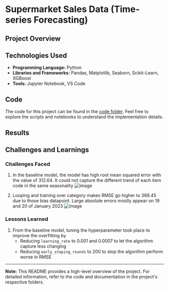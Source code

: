 # Supermarket Sales Data (Time-series Forecasting)

## Project Overview



## Technologies Used

- **Programming Language:** Python
- **Libraries and Frameworks:** Pandas, Matplotlib, Seaborn, Scikit-Learn, XGBoost
- **Tools:** Jupyter Notebook, VS Code

## Code

The code for this project can be found in the [code folder](./code). Feel free to explore the scripts and notebooks to understand the implementation details.

## Results



## Challenges and Learnings

### Challenges Faced

1. In the baseline model, the model has high root mean squared error with the value of 312.64. It could not capture the different trend of each item code in the same seasonality
![image](https://github.com/prattapong/Data-Science-Portfolio/assets/124485030/20782807-75b3-46bc-a1db-3c79b966a166)

2. Looping and training over category makes RMSE go higher to 369.45 due to those bias datapoint. Large absolute errors mostly appear on 19 and 20 of January 2023
![image](https://github.com/prattapong/Data-Science-Portfolio/assets/124485030/c38694c0-6d2f-4bf5-8037-24ba2670558b)


### Lessons Learned

1. From the baseline model, tuning the hyperparameter took place to improve the overfitting by
   * Reducing `learning_rate` to 0.001 and 0.0007 to let the algorithm capture less changing
   * Reducing `early_stoping_rounds` to 200 to stop the algorithm perform worse in RMSE

---

**Note:** This README provides a high-level overview of the project. For detailed information, refer to the code and documentation in the project's respective folders.
